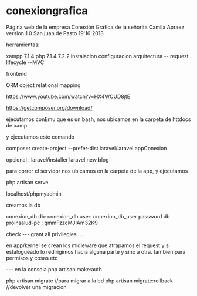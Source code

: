 # conexiongrafica
Página web  de la empresa Conexión Gráfica  de la señorita Camila Apraez
version 1.0 San juan de Pasto 19'16'2018

herramientas:

xampp
7.1.4  php 7.1.4  7.2.2
instalacion
configuracion 
arquitectura
-- request lifecycle
--MVC

frontend

ORM object relational mapping

https://www.youtube.com/watch?v=HX4WCUD8jtE

https://getcomposer.org/download/ 


ejecutamos conEmu que es un bash, nos ubicamos en la carpeta de httdocs de xamp

y ejecutamos este comando 

composer  create-project --prefer-dist laravel/laravel appConexion

opcional : laravel/installer laravel new blog 

para correr el servidor nos ubicamos en la carpeta de la app, y ejecutamos 

php artisan serve 

localhost/phpmyadmin


creamos la db


conexion_db
db: conexion_db
user: conexion_db_user
password db proinsalud-pc : qmmFzzcMJIAm32K9

check --- grant all privilegies .... 

en app/kernel se crean los midleware que atrapamos el request y si estalogueado lo redirigimos hacia alguna parte y sino a otra.
tambien para permisos y cosas etc


--- en la consola
php artisan make:auth

php artisan migrate //para migrar a la bd
php artisan migrate:rollback //devolver una migracion
